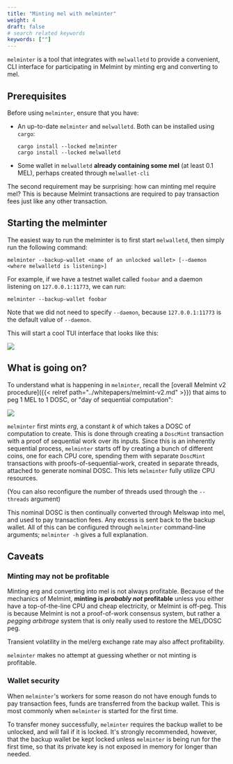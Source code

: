 ```yaml
---
title: "Minting mel with melminter"
weight: 4
draft: false
# search related keywords
keywords: [""]
---
```


`melminter` is a tool that integrates with `melwalletd` to provide a convenient, CLI interface for participating in Melmint by minting erg and converting to mel.

## Prerequisites

Before using `melminter`, ensure that you have:

- An up-to-date `melminter` and `melwalletd`. Both can be installed using `cargo`:

  ```
  cargo install --locked melminter
  cargo install --locked melwalletd
  ```

- Some wallet in `melwalletd` **already containing some mel** (at least 0.1 MEL), perhaps created through `melwallet-cli`

The second requirement may be surprising: how can minting mel require mel? This is because Melmint transactions are required to pay transaction fees just like any other transaction.

## Starting the melminter

The easiest way to run the melminter is to first start `melwalletd`, then simply run the following command:

```
melminter --backup-wallet <name of an unlocked wallet> [--daemon <where melwalletd is listening>]
```

For example, if we have a testnet wallet called `foobar` and a daemon listening on `127.0.0.1:11773`, we can run:

```
melminter --backup-wallet foobar
```

Note that we did not need to specify `--daemon`, because `127.0.0.1:11773` is the default value of `--daemon`.

This will start a cool TUI interface that looks like this:

![](/images/melminter.png)

## What is going on?

To understand what is happening in `melminter`, recall the [overall Melmint v2 procedure]({{< relref path="../whitepapers/melmint-v2.md" >}}) that aims to peg 1 MEL to 1 DOSC, or "day of sequential computation":

![](/images/melmint-v2-overview.png)

`melminter` first mints _erg_, a constant $k$ of which takes a DOSC of computation to create. This is done through creating a `DoscMint` transaction with a proof of sequential work over its inputs. Since this is an inherently sequential process, `melminter` starts off by creating a bunch of different coins, one for each CPU core, spending them with separate `DoscMint` transactions with proofs-of-sequential-work, created in separate threads, attached to generate nominal DOSC. This lets `melminter` fully utilize CPU resources.

(You can also reconfigure the number of threads used through the `--threads` argument)

This nominal DOSC is then continually converted through Melswap into mel, and used to pay transaction fees. Any excess is sent back to the backup wallet. All of this can be configured through `melminter` command-line arguments; `melminter -h` gives a full explanation.

## Caveats

### Minting may not be profitable

Minting erg and converting into mel is not always profitable. Because of the mechanics of Melmint, **minting is _probably not_ profitable** unless you either have a top-of-the-line CPU and cheap electricity, or Melmint is off-peg. This is because Melmint is not a proof-of-work consensus system, but rather a _pegging arbitrage_ system that is only really used to restore the MEL/DOSC peg.

Transient volatility in the mel/erg exchange rate may also affect profitability.

`melminter` makes no attempt at guessing whether or not minting is profitable.

### Wallet security

When `melminter`'s workers for some reason do not have enough funds to pay transaction fees, funds are transferred from the backup wallet. This is most commonly when `melminter` is started for the first time.

To transfer money successfully, `melminter` requires the backup wallet to be unlocked, and will fail if it is locked. It's strongly recommended, however, that the backup wallet be kept locked unless `melminter` is being run for the first time, so that its private key is not exposed in memory for longer than needed.
